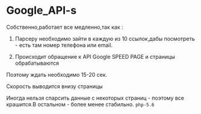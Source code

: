 # Google_API-s
Собственно,работает все медленно,так как :


1. Парсеру необходимо зайти в каждую из 10 ссылок,дабы посмотреть - есть там номер телефона или email.

2. Происходит обращение к API Google SPEED PAGE и страницы обрабатываются

Поэтому ждать необходимо 15-20 сек. 

Скорость выводится внизу страницы 

Иногда нельзя спарсить данные с некоторых страниц - поэтому все крашится.В остальном - более менее стабильно.
``
php-5.6
``
